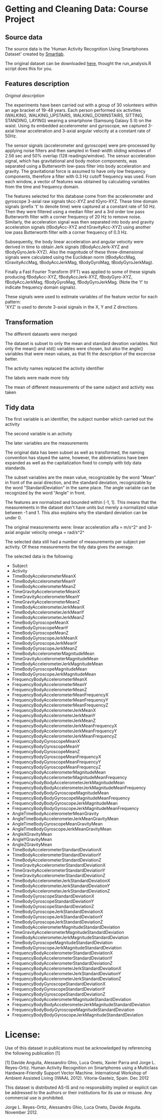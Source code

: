 # Getting and Cleaning Data: Course Project

## Source data

The source data is the 'Human Activity Recognition Using Smartphones Dataset' created by [Smartlab](www.smartlab.ws).

The original dataset can be downloaded [here](https://d396qusza40orc.cloudfront.net/getdata%2Fprojectfiles%2FUCI%20HAR%20Dataset.zip), thought the run_analysis.R script does this for you.


## Features description

*Original description*

The experiments have been carried out with a group of 30 volunteers within an age bracket of 19-48 years. Each person performed six activities (WALKING, WALKING_UPSTAIRS, WALKING_DOWNSTAIRS, SITTING, STANDING, LAYING) wearing a smartphone (Samsung Galaxy S II) on the waist. Using its embedded accelerometer and gyroscope, we captured 3-axial linear acceleration and 3-axial angular velocity at a constant rate of 50Hz.

The sensor signals (accelerometer and gyroscope) were pre-processed by applying noise filters and then sampled in fixed-width sliding windows of 2.56 sec and 50% overlap (128 readings/window). The sensor acceleration signal, which has gravitational and body motion components, was separated using a Butterworth low-pass filter into body acceleration and gravity. The gravitational force is assumed to have only low frequency components, therefore a filter with 0.3 Hz cutoff frequency was used. From each window, a vector of features was obtained by calculating variables from the time and frequency domain.

The features selected for this database come from the accelerometer and gyroscope 3-axial raw signals tAcc-XYZ and tGyro-XYZ. These time domain signals (prefix 't' to denote time) were captured at a constant rate of 50 Hz. Then they were filtered using a median filter and a 3rd order low pass Butterworth filter with a corner frequency of 20 Hz to remove noise. Similarly, the acceleration signal was then separated into body and gravity acceleration signals (tBodyAcc-XYZ and tGravityAcc-XYZ) using another low pass Butterworth filter with a corner frequency of 0.3 Hz. 

Subsequently, the body linear acceleration and angular velocity were derived in time to obtain Jerk signals (tBodyAccJerk-XYZ and tBodyGyroJerk-XYZ). Also the magnitude of these three-dimensional signals were calculated using the Euclidean norm (tBodyAccMag, tGravityAccMag, tBodyAccJerkMag, tBodyGyroMag, tBodyGyroJerkMag). 

Finally a Fast Fourier Transform (FFT) was applied to some of these signals producing fBodyAcc-XYZ, fBodyAccJerk-XYZ, fBodyGyro-XYZ, fBodyAccJerkMag, fBodyGyroMag, fBodyGyroJerkMag. (Note the 'f' to indicate frequency domain signals). 

These signals were used to estimate variables of the feature vector for each pattern:  
'XYZ' is used to denote 3-axial signals in the X, Y and Z directions.

## Transformation

The different datasets were merged

The dataset is subset to only the mean and standard devation variables. Not only the mean() and std() variables were chosen, but also the angle() variables that were mean values, as that fit the description of the excercise better.

The activity names replaced the activity identifier

The labels were made more tidy

The mean of different measurements of the same subject and activity was taken


## Tidy data

The first variable is an identifier, the subject number which carried out the activity

The second variable is an activity

The later variables are the measurements

The original data has been subset as well as transformed, the naming convention has stayed the same, however, the abbreviations have been expanded as well as the capitalization fixed to comply with tidy data standards.

The subset variables are the mean value, recognizable by the word "Mean" in front of the axial direction, and the standard deviation, recognizable by the word "StandardDeviation" in the same place. The angle variable can be recognized by the word "Angle" in front.

The features are normalized and bounded within [-1, 1]. This means that the measurements in the dataset don't have units but merely a normalized value between -1 and 1. This also explains why the standard deviation can be under 0.

The original measurements were:
linear acceleration alfa =  m/s^2^
and 3-axial angular velocity
omega = rad/s^2^

The selected data still had a number of measurements per subject per activity. Of these measurements the tidy data gives the average.

The selected data is the following:

*	Subject
*	Activity
*	TimeBodyAccelerometerMeanX
*	TimeBodyAccelerometerMeanY
*	TimeBodyAccelerometerMeanZ
*	TimeGravityAccelerometerMeanX
*	TimeGravityAccelerometerMeanY
*	TimeGravityAccelerometerMeanZ
*	TimeBodyAccelerometerJerkMeanX
*	TimeBodyAccelerometerJerkMeanY
*	TimeBodyAccelerometerJerkMeanZ
*	TimeBodyGyroscopeMeanX
*	TimeBodyGyroscopeMeanY
*	TimeBodyGyroscopeMeanZ
*	TimeBodyGyroscopeJerkMeanX
*	TimeBodyGyroscopeJerkMeanY
*	TimeBodyGyroscopeJerkMeanZ
*	TimeBodyAccelerometerMagnitudeMean
*	TimeGravityAccelerometerMagnitudeMean
*	TimeBodyAccelerometerJerkMagnitudeMean
*	TimeBodyGyroscopeMagnitudeMean
*	TimeBodyGyroscopeJerkMagnitudeMean
*	FrequencyBodyAccelerometerMeanX
*	FrequencyBodyAccelerometerMeanY
*	FrequencyBodyAccelerometerMeanZ
*	FrequencyBodyAccelerometerMeanFrequencyX
*	FrequencyBodyAccelerometerMeanFrequencyY
*	FrequencyBodyAccelerometerMeanFrequencyZ
*	FrequencyBodyAccelerometerJerkMeanX
*	FrequencyBodyAccelerometerJerkMeanY
*	FrequencyBodyAccelerometerJerkMeanZ
*	FrequencyBodyAccelerometerJerkMeanFrequencyX
*	FrequencyBodyAccelerometerJerkMeanFrequencyY
*	FrequencyBodyAccelerometerJerkMeanFrequencyZ
*	FrequencyBodyGyroscopeMeanX
*	FrequencyBodyGyroscopeMeanY
*	FrequencyBodyGyroscopeMeanZ
*	FrequencyBodyGyroscopeMeanFrequencyX
*	FrequencyBodyGyroscopeMeanFrequencyY
*	FrequencyBodyGyroscopeMeanFrequencyZ
*	FrequencyBodyAccelerometerMagnitudeMean
*	FrequencyBodyAccelerometerMagnitudeMeanFrequency
*	FrequencyBodyBodyAccelerometerJerkMagnitudeMean
*	FrequencyBodyBodyAccelerometerJerkMagnitudeMeanFrequency
*	FrequencyBodyBodyGyroscopeMagnitudeMean
*	FrequencyBodyBodyGyroscopeMagnitudeMeanFrequency
*	FrequencyBodyBodyGyroscopeJerkMagnitudeMean
*	FrequencyBodyBodyGyroscopeJerkMagnitudeMeanFrequency
*	AngleTimeBodyAccelerometerMeanGravity
*	AngleTimeBodyAccelerometerJerkMeanGravityMean
*	AngleTimeBodyGyroscopeMeanGravityMean
*	AngleTimeBodyGyroscopeJerkMeanGravityMean
*	AngleXGravityMean
*	AngleYGravityMean
*	AngleZGravityMean
*	TimeBodyAccelerometerStandardDeviationX
*	TimeBodyAccelerometerStandardDeviationY
*	TimeBodyAccelerometerStandardDeviationZ
*	TimeGravityAccelerometerStandardDeviationX
*	TimeGravityAccelerometerStandardDeviationY
*	TimeGravityAccelerometerStandardDeviationZ
*	TimeBodyAccelerometerJerkStandardDeviationX
*	TimeBodyAccelerometerJerkStandardDeviationY
*	TimeBodyAccelerometerJerkStandardDeviationZ
*	TimeBodyGyroscopeStandardDeviationX
*	TimeBodyGyroscopeStandardDeviationY
*	TimeBodyGyroscopeStandardDeviationZ
*	TimeBodyGyroscopeJerkStandardDeviationX
*	TimeBodyGyroscopeJerkStandardDeviationY
*	TimeBodyGyroscopeJerkStandardDeviationZ
*	TimeBodyAccelerometerMagnitudeStandardDeviation
*	TimeGravityAccelerometerMagnitudeStandardDeviation
*	TimeBodyAccelerometerJerkMagnitudeStandardDeviation
*	TimeBodyGyroscopeMagnitudeStandardDeviation
*	TimeBodyGyroscopeJerkMagnitudeStandardDeviation
*	FrequencyBodyAccelerometerStandardDeviationX
*	FrequencyBodyAccelerometerStandardDeviationY
*	FrequencyBodyAccelerometerStandardDeviationZ
*	FrequencyBodyAccelerometerJerkStandardDeviationX
*	FrequencyBodyAccelerometerJerkStandardDeviationY
*	FrequencyBodyAccelerometerJerkStandardDeviationZ
*	FrequencyBodyGyroscopeStandardDeviationX
*	FrequencyBodyGyroscopeStandardDeviationY
*	FrequencyBodyGyroscopeStandardDeviationZ
*	FrequencyBodyAccelerometerMagnitudeStandardDeviation
*	FrequencyBodyBodyAccelerometerJerkMagnitudeStandardDeviation
*	FrequencyBodyBodyGyroscopeMagnitudeStandardDeviation
*	FrequencyBodyBodyGyroscopeJerkMagnitudeStandardDeviation



License:
========
Use of this dataset in publications must be acknowledged by referencing the following publication [1] 

[1] Davide Anguita, Alessandro Ghio, Luca Oneto, Xavier Parra and Jorge L. Reyes-Ortiz. Human Activity Recognition on Smartphones using a Multiclass Hardware-Friendly Support Vector Machine. International Workshop of Ambient Assisted Living (IWAAL 2012). Vitoria-Gasteiz, Spain. Dec 2012

This dataset is distributed AS-IS and no responsibility implied or explicit can be addressed to the authors or their institutions for its use or misuse. Any commercial use is prohibited.

Jorge L. Reyes-Ortiz, Alessandro Ghio, Luca Oneto, Davide Anguita. November 2012.
